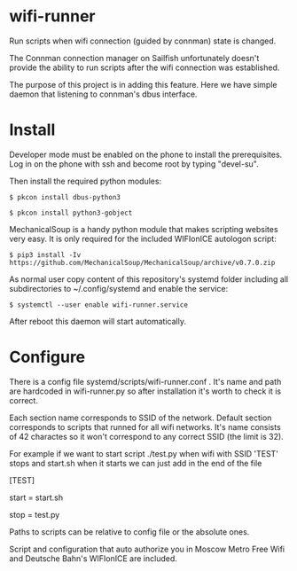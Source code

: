 wifi-runner
===========

Run scripts when wifi connection (guided by connman) state is changed. 

The Connman connection manager on Sailfish unfortunately doesn't provide the ability
to run scripts after the wifi connection was established.

The purpose of this project is in adding this feature.
Here we have simple daemon that listening to connman's dbus interface.

Install
===========
Developer mode must be enabled on the phone to install the prerequisites.
Log in on the phone with ssh and become root by typing "devel-su".

Then install the required python modules:

``$ pkcon install dbus-python3``

``$ pkcon install python3-gobject``

MechanicalSoup is a handy python module that makes scripting websites very easy. It is only required for the included WIFIonICE autologon script:

``$ pip3 install -Iv https://github.com/MechanicalSoup/MechanicalSoup/archive/v0.7.0.zip``


As normal user copy content of this repository's systemd folder including all subdirectories to ~/.config/systemd
and enable the service:

``$ systemctl --user enable wifi-runner.service``

After reboot this daemon will start automatically.

Configure
===========
There is a config file systemd/scripts/wifi-runner.conf .
It's name and path are hardcoded in wifi-runner.py so
after installation it's worth to check it is correct.

Each section name corresponds to SSID of the network.
Default section corresponds to scripts that runned for all wifi networks.
It's name consists of 42 charactes so it won't correspond to any correct SSID (the limit is 32).

For example if we want to start script ./test.py
when wifi with SSID 'TEST' stops and start.sh when it starts
we can just add in the end of the file

[TEST]

start = start.sh

stop  = test.py


Paths to scripts can be relative to config file or the absolute ones.

Script and configuration that auto authorize you in Moscow Metro Free Wifi and Deutsche Bahn's WIFIonICE are included.

